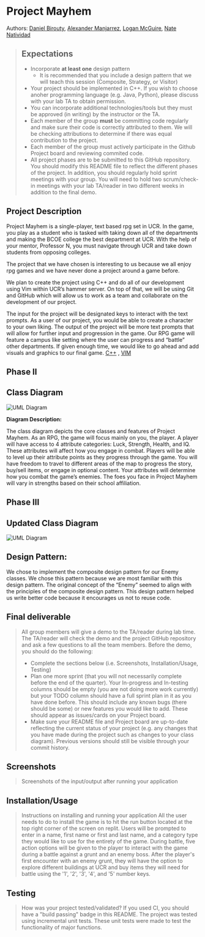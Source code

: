 # Project Mayhem
 
Authors: [Daniel Birouty](https://github.com/dbirouty), [Alexander Manjarrez](https://github.com/Alexanderman07), [Logan McGuire](https://github.com/BoLTazmania99), [Nate Natividad](https://github.com/nnatividad)

 
 > ## Expectations
>  * Incorporate **at least one** design pattern
>    * It is recommended that you include a design pattern that we will teach this session (Composite, Strategy, or Visitor)
>  * Your project should be implemented in C++. If you wish to choose anoher programming language (e.g. Java, Python), please discuss with your lab TA to obtain permission.
>  * You can incorporate additional technologies/tools but they must be approved (in writing) by the instructor or the TA.
>  * Each member of the group **must** be committing code regularly and make sure their code is correctly attributed to them. We will be checking attributions to determine if there was equal contribution to the project.
>  * Each member of the group must actively participate in the Github Project board and reviewing commited code.
> * All project phases are to be submitted to this GitHub repository. You should modify this README file to reflect the different phases of the project. In addition, you should regularly hold sprint meetings with your group. You will need to hold two scrum/check-in meetings with your lab TA/reader in two different weeks in addition to the final demo.


## Project Description
  Project Mayhem is a single-player, text based rpg set in UCR. In the game, you play as a student who is tasked with taking down all of the departments and making the BCOE college the best department at UCR. With the help of your mentor, Professor N, you must navigate through UCR and take down students from opposing colleges. 
 
  The project that we have chosen is interesting to us because we all enjoy rpg games and we have never done a project around a game before. 
  
  We plan to create the project using C++ and do all of our development using Vim within UCR’s hammer server. On top of that, we will be using Git and GitHub which will allow us to work as a team and collaborate on the development of our project.
  
  The input for the project will be designated keys to interact with the text prompts. As a user of our project, you would be able to create a character to your own liking. The output of the project will be more text prompts that will allow for further input and progression in the game. Our RPG game will feature a campus like setting where the user can progress and “battle” other departments. If given enough time, we would like to go ahead and add visuals and graphics to our final game. 
  [C++](https://www.cplusplus.com/) , 
  [VIM](https://www.vim.org/)
 
  
  
  ## Phase II
## Class Diagram

 ![UML Diagram](https://i.imgur.com/TuWFcnb.png)

 **Diagram Description:**

The class diagram depicts the core classes and features of Project Mayhem. As an RPG, the game will focus mainly on you, the player. A player will have access to 4 attribute categories: Luck, Strength, Health, and IQ. These attributes will affect how you engage in combat. Players will be able to level up their attribute points as they progress through the game. You will have freedom to travel to different areas of the map to progress the story, buy/sell items, or engage in optional content. Your attributes will determine how you combat the game’s enemies. The foes you face in Project Mayhem will vary in strengths based on their school affiliation. 
 
  ## Phase III
 ## Updated Class Diagram

![UML Diagram](https://i.imgur.com/HRYJVb0.png)

## Design Pattern: 
We chose to implement the composite design pattern for our Enemy classes. We chose this pattern because we are most familiar with this design pattern. The original concept of the “Enemy” seemed to align with the principles of the composite design pattern. This design pattern helped us write better code because it encourages us not to reuse code. 


 
  ## Final deliverable
 > All group members will give a demo to the TA/reader during lab time. The TA/reader will check the demo and the project GitHub repository and ask a few questions to all the team members. 
 > Before the demo, you should do the following:
 > * Complete the sections below (i.e. Screenshots, Installation/Usage, Testing)
 > * Plan one more sprint (that you will not necessarily complete before the end of the quarter). Your In-progress and In-testing columns should be empty (you are not doing more work currently) but your TODO column should have a full sprint plan in it as you have done before. This should include any known bugs (there should be some) or new features you would like to add. These should appear as issues/cards on your Project board.
 > * Make sure your README file and Project board are up-to-date reflecting the current status of your project (e.g. any changes that you have made during the project such as changes to your class diagram). Previous versions should still be visible through your commit history. 
 
 ## Screenshots
 > Screenshots of the input/output after running your application
 ## Installation/Usage
 > Instructions on installing and running your application
 All the user needs to do to install the game is to hit the run button located at the top right corner of the screen on replit. Users will be prompted to enter in a name, first name or first and last name, and a category type they would like to use for the entirety of the game. During battle, five action options will be given to the player to interact with the game during a battle against a grunt and an enemy boss. After the player's first encounter with an enemy grunt, they will have the option to explore different buildings at UCR and buy items they will need for battle using the '1', '2', '3', '4', and '5' number keys. 
 ## Testing
 > How was your project tested/validated? If you used CI, you should have a "build passing" badge in this README.
 > The project was tested using incremental unit tests. These unit tests were made to test the functionality of major functions.
 
